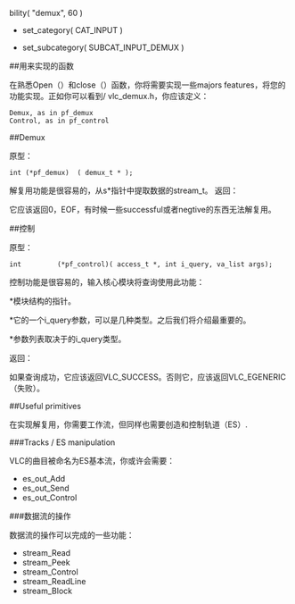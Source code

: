 bility( "demux", 60 )

*  set_category( CAT_INPUT )

*  set_subcategory( SUBCAT_INPUT_DEMUX )

##用来实现的函数

在熟悉Open（）和close（）函数，你将需要实现一些majors features，将您的功能实现。正如你可以看到/ vlc_demux.h，你应该定义：

    Demux, as in pf_demux
    Control, as in pf_control 

##Demux

原型：

    int (*pf_demux)  ( demux_t * ); 

解复用功能是很容易的，从s*指针中提取数据的stream_t。
返回：

它应该返回0，EOF，有时候一些successful或者negtive的东西无法解复用。

##控制

原型：

    int         (*pf_control)( access_t *, int i_query, va_list args);

控制功能是很容易的，输入核心模块将查询使用此功能：

*模块结构的指针。

*它的一个i_query参数，可以是几种类型。之后我们将介绍最重要的。

*参数列表取决于的i_query类型。

返回：

如果查询成功，它应该返回VLC_SUCCESS。否则它，应该返回VLC_EGENERIC（失败）。

##Useful primitives

在实现解复用，你需要工作流，但同样也需要创造和控制轨道（ES）.

###Tracks / ES manipulation 

VLC的曲目被命名为ES基本流，你或许会需要：

*  es_out_Add
*  es_out_Send
*  es_out_Control 

###数据流的操作

数据流的操作可以完成的一些功能：

*  stream_Read
*   stream_Peek
*  stream_Control
*  stream_ReadLine
*  stream_Block 




 
 


